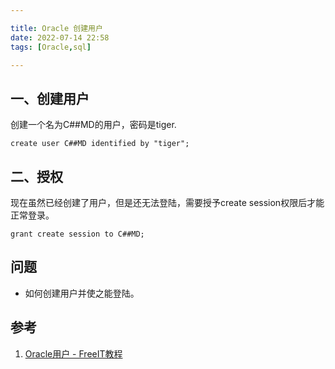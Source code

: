 ```yaml
---

title: Oracle 创建用户
date: 2022-07-14 22:58
tags: [Oracle,sql]

---
```

## 一、创建用户

创建一个名为C##MD的用户，密码是tiger.

```
create user C##MD identified by "tiger";
```

<!-- more -->

## 二、授权

现在虽然已经创建了用户，但是还无法登陆，需要授予create session权限后才能正常登录。

```
grant create session to C##MD;
```

## 问题

-   如何创建用户并使之能登陆。

## 参考

1.  [Oracle用户 - FreeIT教程](https://www.oraclejsq.com/article/010100133.html)